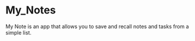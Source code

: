 # My_Notes
My Note is an app that allows you to save and recall notes and tasks from a simple list.
